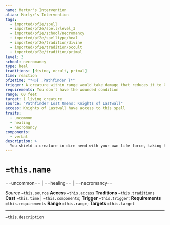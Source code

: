 ```yaml
---
name: Martyr's Intervention
alias: Martyr's Intervention
tags:
  - imported/pf2e/spell
  - imported/pf2e/spell/level_3
  - imported/pf2e/school/necromancy
  - imported/pf2e/spelltype/heal
  - imported/pf2e/tradition/divine
  - imported/pf2e/tradition/occult
  - imported/pf2e/tradition/primal
level: 3
school: necromancy
type: heal
traditions: [divine, occult, primal]
time: reaction
pf2etime: "*⬲{ .Pathfinder }*"
trigger: A creature within range would take damage that reduces it to 0 Hit Points
requirements: You don't have the wounded condition
range: 60 feet
target: 1 living creature
source: "Pathfinder Lost Omens: Knights of Lastwall"
access: Knights of Lastwall have access to this spell
traits:
  - uncommon
  - healing
  - necromancy
components:
  - verbal
description: >
  You shield a creature in dire need with your own life force, taking the harm upon yourself to save their life. The target is reduced to 1 Hit Point instead of 0 Hit Points. All remaining damage that was prevented from harming the target creature is instead dealt to you. Both you and the target become [[Wounded]] 1; targets who are already wounded increased their wounded value by 1.
---
```

# `=this.name`
==uncommon== | ==healing== | ==necromancy==

*Source* `=this.source`
**Access** `=this.access`
**Traditions** `=this.traditions`
**Cast** `=this.time` | `=this.components`; **Trigger** `=this.trigger`; **Requirements** `=this.requirements`
**Range** `=this.range`; **Targets** `=this.target`

***
`=this.description`